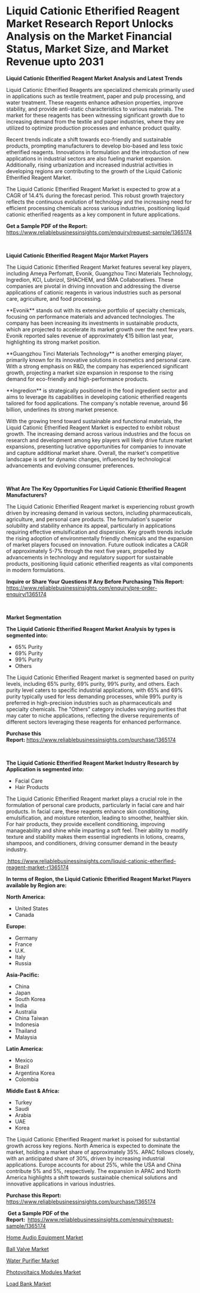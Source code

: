 <p><h1>Liquid Cationic Etherified Reagent Market Research Report Unlocks Analysis on the Market Financial Status, Market Size, and Market Revenue upto 2031</h1></p><p><strong>Liquid Cationic Etherified Reagent Market Analysis and Latest Trends</strong></p>
<p><p>Liquid Cationic Etherified Reagents are specialized chemicals primarily used in applications such as textile treatment, paper and pulp processing, and water treatment. These reagents enhance adhesion properties, improve stability, and provide anti-static characteristics to various materials. The market for these reagents has been witnessing significant growth due to increasing demand from the textile and paper industries, where they are utilized to optimize production processes and enhance product quality.</p><p>Recent trends indicate a shift towards eco-friendly and sustainable products, prompting manufacturers to develop bio-based and less toxic etherified reagents. Innovations in formulation and the introduction of new applications in industrial sectors are also fueling market expansion. Additionally, rising urbanization and increased industrial activities in developing regions are contributing to the growth of the Liquid Cationic Etherified Reagent Market.</p><p>The Liquid Cationic Etherified Reagent Market is expected to grow at a CAGR of 14.4% during the forecast period. This robust growth trajectory reflects the continuous evolution of technology and the increasing need for efficient processing chemicals across various industries, positioning liquid cationic etherified reagents as a key component in future applications.</p></p>
<p><strong>Get a Sample PDF of the Report:&nbsp;</strong> <a href="https://www.reliablebusinessinsights.com/enquiry/request-sample/1365174?utm_campaign=1804&utm_medium=2&utm_source=Github&utm_content=ia&utm_term=29102024&utm_id=liquid-cationic-etherified-reagent">https://www.reliablebusinessinsights.com/enquiry/request-sample/1365174</a></p>
<p>&nbsp;</p>
<p><strong>Liquid Cationic Etherified Reagent Major Market Players</strong></p>
<p><p>The Liquid Cationic Etherified Reagent Market features several key players, including Ameya Perfomatt, Evonik, Guangzhou Tinci Materials Technology, Ingredion, KCI, Lubrizol, SHACHEM, and SMA Collaboratives. These companies are pivotal in driving innovation and addressing the diverse applications of cationic reagents in various industries such as personal care, agriculture, and food processing.</p><p>**Evonik** stands out with its extensive portfolio of specialty chemicals, focusing on performance materials and advanced technologies. The company has been increasing its investments in sustainable products, which are projected to accelerate its market growth over the next few years. Evonik reported sales revenue of approximately €15 billion last year, highlighting its strong market position.</p><p>**Guangzhou Tinci Materials Technology** is another emerging player, primarily known for its innovative solutions in cosmetics and personal care. With a strong emphasis on R&D, the company has experienced significant growth, projecting a market size expansion in response to the rising demand for eco-friendly and high-performance products.</p><p>**Ingredion** is strategically positioned in the food ingredient sector and aims to leverage its capabilities in developing cationic etherified reagents tailored for food applications. The company's notable revenue, around $6 billion, underlines its strong market presence.</p><p>With the growing trend toward sustainable and functional materials, the Liquid Cationic Etherified Reagent Market is expected to exhibit robust growth. The increasing demand across various industries and the focus on research and development among key players will likely drive future market expansions, presenting lucrative opportunities for companies to innovate and capture additional market share. Overall, the market's competitive landscape is set for dynamic changes, influenced by technological advancements and evolving consumer preferences.</p></p>
<p>&nbsp;</p>
<p><strong>What Are The Key Opportunities For Liquid Cationic Etherified Reagent Manufacturers?</strong></p>
<p><p>The Liquid Cationic Etherified Reagent market is experiencing robust growth driven by increasing demand in various sectors, including pharmaceuticals, agriculture, and personal care products. The formulation's superior solubility and stability enhance its appeal, particularly in applications requiring effective emulsification and dispersion. Key growth trends include the rising adoption of environmentally friendly chemicals and the expansion of market players focused on innovation. Future outlook indicates a CAGR of approximately 5-7% through the next five years, propelled by advancements in technology and regulatory support for sustainable products, positioning liquid cationic etherified reagents as vital components in modern formulations.</p></p>
<p><strong>Inquire or Share Your Questions If Any Before Purchasing This Report:</strong> <a href="https://www.reliablebusinessinsights.com/enquiry/pre-order-enquiry/1365174?utm_campaign=1804&utm_medium=2&utm_source=Github&utm_content=ia&utm_term=29102024&utm_id=liquid-cationic-etherified-reagent">https://www.reliablebusinessinsights.com/enquiry/pre-order-enquiry/1365174</a></p>
<p>&nbsp;</p>
<p><strong>Market Segmentation</strong></p>
<p><strong>The Liquid Cationic Etherified Reagent Market Analysis by types is segmented into:</strong></p>
<p><ul><li>65% Purity</li><li>69% Purity</li><li>99% Purity</li><li>Others</li></ul></p>
<p><p>The Liquid Cationic Etherified Reagent market is segmented based on purity levels, including 65% purity, 69% purity, 99% purity, and others. Each purity level caters to specific industrial applications, with 65% and 69% purity typically used for less demanding processes, while 99% purity is preferred in high-precision industries such as pharmaceuticals and specialty chemicals. The "Others" category includes varying purities that may cater to niche applications, reflecting the diverse requirements of different sectors leveraging these reagents for enhanced performance.</p></p>
<p><strong>Purchase this Report:&nbsp;</strong><a href="https://www.reliablebusinessinsights.com/purchase/1365174?utm_campaign=1804&utm_medium=2&utm_source=Github&utm_content=ia&utm_term=29102024&utm_id=liquid-cationic-etherified-reagent">https://www.reliablebusinessinsights.com/purchase/1365174</a></p>
<p>&nbsp;</p>
<p><strong>The Liquid Cationic Etherified Reagent Market Industry Research by Application is segmented into:</strong></p>
<p><ul><li>Facial Care</li><li>Hair Products</li></ul></p>
<p><p>The Liquid Cationic Etherified Reagent market plays a crucial role in the formulation of personal care products, particularly in facial care and hair products. In facial care, these reagents enhance skin conditioning, emulsification, and moisture retention, leading to smoother, healthier skin. For hair products, they provide excellent conditioning, improving manageability and shine while imparting a soft feel. Their ability to modify texture and stability makes them essential ingredients in lotions, creams, shampoos, and conditioners, driving consumer demand in the beauty industry.</p></p>
<p><a href="https://www.reliablebusinessinsights.com/liquid-cationic-etherified-reagent-market-r1365174?utm_campaign=1804&utm_medium=2&utm_source=Github&utm_content=ia&utm_term=29102024&utm_id=liquid-cationic-etherified-reagent">&nbsp;https://www.reliablebusinessinsights.com/liquid-cationic-etherified-reagent-market-r1365174</a></p>
<p><strong>In terms of Region, the Liquid Cationic Etherified Reagent Market Players available by Region are:</strong></p>
<p>
    <p> <strong> North America: </strong>
        <ul>
            <li>United States</li>
            <li>Canada</li>
        </ul>
        </p> 
    <p> <strong> Europe: </strong>
        <ul>
            <li>Germany</li>
            <li>France</li>
            <li>U.K.</li>
            <li>Italy</li>
            <li>Russia</li>
        </ul>
        </p> 
    <p> <strong> Asia-Pacific: </strong>
        <ul>
            <li>China</li>
            <li>Japan</li>
            <li>South Korea</li>
            <li>India</li>
            <li>Australia</li>
            <li>China Taiwan</li>
            <li>Indonesia</li>
            <li>Thailand</li>
            <li>Malaysia</li>
        </ul>
        </p> 
    <p> <strong> Latin America: </strong>
        <ul>
            <li>Mexico</li>
            <li>Brazil</li>
            <li>Argentina Korea</li>
            <li>Colombia</li>
        </ul>
        </p> 
    <p> <strong> Middle East & Africa: </strong>
        <ul>
            <li>Turkey</li>
            <li>Saudi</li>
            <li>Arabia</li>
            <li>UAE</li>
            <li>Korea</li>
        </ul>
    </p>
    </p>
<p><p>The Liquid Cationic Etherified Reagent market is poised for substantial growth across key regions. North America is expected to dominate the market, holding a market share of approximately 35%. APAC follows closely, with an anticipated share of 30%, driven by increasing industrial applications. Europe accounts for about 25%, while the USA and China contribute 5% and 5%, respectively. The expansion in APAC and North America highlights a shift towards sustainable chemical solutions and innovative applications in various industries.</p></p>
<p><strong>Purchase this Report: </strong><a href="https://www.reliablebusinessinsights.com/purchase/1365174?utm_campaign=1804&utm_medium=2&utm_source=Github&utm_content=ia&utm_term=29102024&utm_id=liquid-cationic-etherified-reagent">https://www.reliablebusinessinsights.com/purchase/1365174</a></p>
<p>&nbsp;<strong>Get a Sample PDF of the Report:&nbsp;&nbsp;</strong><a href="https://www.reliablebusinessinsights.com/enquiry/request-sample/1365174?utm_campaign=1804&utm_medium=2&utm_source=Github&utm_content=ia&utm_term=29102024&utm_id=liquid-cationic-etherified-reagent">https://www.reliablebusinessinsights.com/enquiry/request-sample/1365174</a></p>
<p><strong></strong></p>
<p><p><a href="https://www.linkedin.com/pulse/exploring-home-audio-equipment-market-dynamics-global-trends-mhdue?utm_campaign=1804&utm_medium=2&utm_source=Github&utm_content=ia&utm_term=29102024&utm_id=liquid-cationic-etherified-reagent">Home Audio Equipment Market</a></p><p><a href="https://www.linkedin.com/pulse/navigating-global-ball-valve-market-from-trends-strategy-wwkje?utm_campaign=1804&utm_medium=2&utm_source=Github&utm_content=ia&utm_term=29102024&utm_id=liquid-cationic-etherified-reagent">Ball Valve Market</a></p><p><a href="https://www.linkedin.com/pulse/water-purifier-market-consolidation-impact-structure-2024-2031-bkece?utm_campaign=1804&utm_medium=2&utm_source=Github&utm_content=ia&utm_term=29102024&utm_id=liquid-cationic-etherified-reagent">Water Purifier Market</a></p><p><a href="https://www.linkedin.com/pulse/photovoltaics-modules-market-global-trends-forecast-2024-iogae?utm_campaign=1804&utm_medium=2&utm_source=Github&utm_content=ia&utm_term=29102024&utm_id=liquid-cationic-etherified-reagent">Photovoltaics Modules Market</a></p><p><a href="https://www.linkedin.com/pulse/load-bank-market-growth-outlook-from-2024-2031-projecting-pv1re?utm_campaign=1804&utm_medium=2&utm_source=Github&utm_content=ia&utm_term=29102024&utm_id=liquid-cationic-etherified-reagent">Load Bank Market</a></p></p>